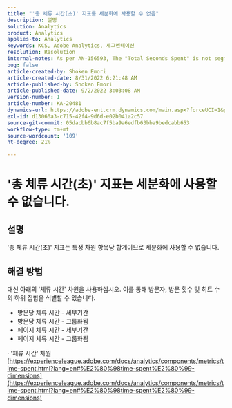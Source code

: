 ```yaml
---
title: "'총 체류 시간(초)' 지표를 세분화에 사용할 수 없음"
description: 설명
solution: Analytics
product: Analytics
applies-to: Analytics
keywords: KCS, Adobe Analytics, 세그멘테이션
resolution: Resolution
internal-notes: As per AN-156593, The "Total Seconds Spent" is not segmentable.
bug: false
article-created-by: Shoken Emori
article-created-date: 8/31/2022 6:21:48 AM
article-published-by: Shoken Emori
article-published-date: 9/2/2022 3:03:08 AM
version-number: 1
article-number: KA-20481
dynamics-url: https://adobe-ent.crm.dynamics.com/main.aspx?forceUCI=1&pagetype=entityrecord&etn=knowledgearticle&id=34b9652d-f528-ed11-9db1-0022480869de
exl-id: d13066a3-c715-42f4-9d6d-e02b041a2c57
source-git-commit: 05dacbb6b8ac7f5ba9a6edfb63bba9bedcabb653
workflow-type: tm+mt
source-wordcount: '109'
ht-degree: 21%

---
```


# &#39;총 체류 시간(초)&#39; 지표는 세분화에 사용할 수 없습니다.

## 설명

&#39;총 체류 시간(초)&#39; 지표는 특정 차원 항목당 합계이므로 세분화에 사용할 수 없습니다.

## 해결 방법


대신 아래의 &#39;체류 시간&#39; 차원을 사용하십시오. 이를 통해 방문자, 방문 횟수 및 히트 수의 하위 집합을 식별할 수 있습니다.

- 방문당 체류 시간 - 세부기간
- 방문당 체류 시간 - 그룹화됨
- 페이지 체류 시간 - 세부기간
- 페이지 체류 시간 - 그룹화됨


· &#39;체류 시간&#39; 차원
[https://experienceleague.adobe.com/docs/analytics/components/metrics/time-spent.html?lang=en#%E2%80%98time-spent%E2%80%99-dimensions](https://experienceleague.adobe.com/docs/analytics/components/metrics/time-spent.html?lang=en#%E2%80%98time-spent%E2%80%99-dimensions)
